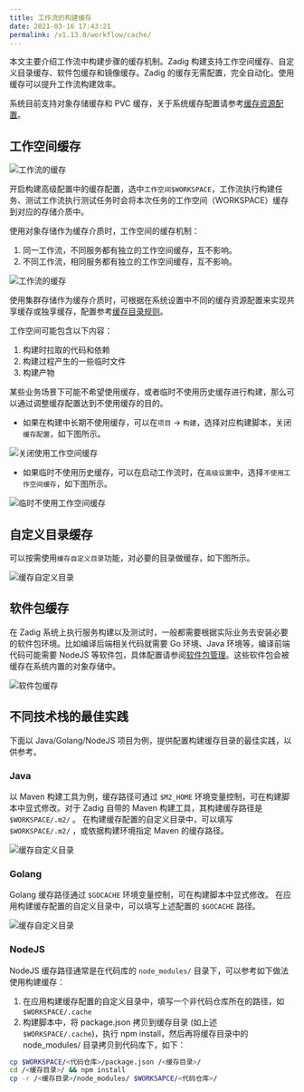 ```yaml
---
title: 工作流的构建缓存
date: 2021-03-16 17:43:21
permalink: /v1.13.0/workflow/cache/
---
```

本文主要介绍工作流中构建步骤的缓存机制。Zadig 构建支持工作空间缓存、自定义目录缓存、软件包缓存和镜像缓存。Zadig 的缓存无需配置，完全自动化。使用缓存可以提升工作流构建效率。

系统目前支持对象存储缓存和 PVC 缓存，关于系统缓存配置请参考[缓存资源配置](/v1.13.0/pages/cluster_manage/#缓存资源配置)。

## 工作空间缓存

![工作流的缓存](./_images/workflow_cache_1_1.png)

开启构建高级配置中的缓存配置，选中`工作空间$WORKSPACE`，工作流执行构建任务、测试工作流执行测试任务时会将本次任务的工作空间（WORKSPACE）缓存到对应的存储介质中。

使用对象存储作为缓存介质时，工作空间的缓存机制：
1. 同一工作流，不同服务都有独立的工作空间缓存，互不影响。
2. 不同工作流，相同服务都有独立的工作空间缓存，互不影响。

![工作流的缓存](./_images/workflow_cache_1.png)

使用集群存储作为缓存介质时，可根据在系统设置中不同的缓存资源配置来实现共享缓存或独享缓存，配置参考[缓存目录规则](/v1.13.0/pages/cluster_manage/#使用集群存储)。

工作空间可能包含以下内容：
1. 构建时拉取的代码和依赖
2. 构建过程产生的一些临时文件
3. 构建产物

某些业务场景下可能不希望使用缓存，或者临时不使用历史缓存进行构建，那么可以通过调整缓存配置达到不使用缓存的目的。

* 如果在构建中长期不使用缓存，可以在`项目` -> `构建`，选择对应构建脚本，关闭 `缓存配置`，如下图所示。

![关闭使用工作空间缓存](./_images/workflow_cache_2.png)

* 如果临时不使用历史缓存，可以在启动工作流时，在`高级设置`中，选择`不使用工作空间缓存`，如下图所示。

![临时不使用工作空间缓存](./_images/workflow_cache_3.png)

## 自定义目录缓存
可以按需使用`缓存自定义目录`功能，对必要的目录做缓存，如下图所示。

![缓存自定义目录](./_images/workflow_cache_4.png)

## 软件包缓存

在 Zadig 系统上执行服务构建以及测试时，一般都需要根据实际业务去安装必要的软件包环境。比如编译后端相关代码就需要 Go 环境、Java 环境等，编译前端代码可能需要 NodeJS 等软件包，具体配置请参阅[软件包管理](/v1.13.0/settings/app/)。这些软件包会被缓存在系统内置的对象存储中。

![软件包缓存](./_images/workflow_cache_5.png)

## 不同技术栈的最佳实践

下面以 Java/Golang/NodeJS 项目为例，提供配置构建缓存目录的最佳实践，以供参考。

### Java

以 Maven 构建工具为例，缓存路径可通过 `$M2_HOME` 环境变量控制，可在构建脚本中显式修改。对于 Zadig 自带的 Maven 构建工具，其构建缓存路径是 `$WORKSPACE/.m2/` 。
在构建缓存配置的自定义目录中，可以填写 `$WORKSPACE/.m2/` ，或依据构建环境指定 Maven 的缓存路径。

![缓存自定义目录](./_images/build_cache_config_1.png)

### Golang

Golang 缓存路径通过 `$GOCACHE` 环境变量控制，可在构建脚本中显式修改。
在应用构建缓存配置的自定义目录中，可以填写上述配置的 `$GOCACHE` 路径。

![缓存自定义目录](./_images/build_cache_config_2.png)

### NodeJS

NodeJS 缓存路径通常是在代码库的 `node_modules/` 目录下，可以参考如下做法使用构建缓存：
1. 在应用构建缓存配置的自定义目录中，填写一个非代码仓库所在的路径，如 `$WORKSPACE/.cache`
2. 构建脚本中，将 package.json 拷贝到缓存目录 (如上述 `$WORKSPACE/.cache`)，执行 npm install，然后再将缓存目录中的 node_modules/ 目录拷贝到代码库下，如下：

```bash
cp $WORKSPACE/<代码仓库>/package.json /<缓存目录>/
cd /<缓存目录>/ && npm install
cp -r /<缓存目录>/node_modules/ $WORKSAPCE/<代码仓库>/
```
